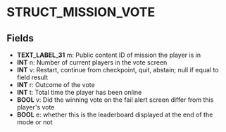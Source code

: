 # STRUCT_MISSION_VOTE

## Fields
* **TEXT_LABEL_31** m: Public content ID of mission the player is in
* **INT** n: Number of current players in the vote screen
* **INT** v: Restart, continue from checkpoint, quit, abstain; null if equal to field result
* **INT** r: Outcome of the vote
* **INT** t: Total time the player has been online
* **BOOL** v: Did the winning vote on the fail alert screen differ from this player's vote
* **BOOL** e: whether this is the leaderboard displayed at the end of the mode or not